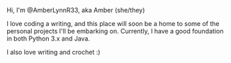 Hi, I'm @AmberLynnR33, aka Amber (she/they)

I love coding a writing, and this place will soon be a home to some of the personal projects I'll be embarking on. Currently, I have a good foundation in both Python 3.x and Java.

I also love writing and crochet :)
